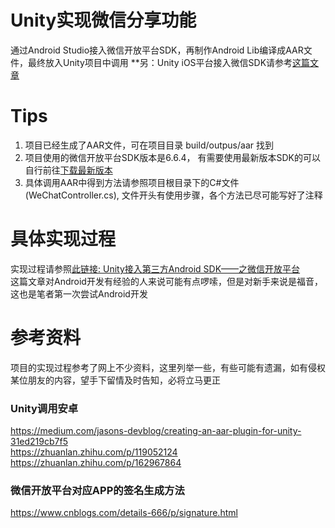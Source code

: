# Unity实现微信分享功能
通过Android Studio接入微信开放平台SDK，再制作Android Lib编译成AAR文件，最终放入Unity项目中调用
**另：Unity iOS平台接入微信SDK请参考[这篇文章](https://www.yuque.com/jooki/hcm4it/vfn3uk)

# Tips
1. 项目已经生成了AAR文件，可在项目目录 build/outpus/aar 找到
2. 项目使用的微信开放平台SDK版本是6.6.4， 有需要使用最新版本SDK的可以自行前往[下载最新版本](https://bintray.com/wechat-sdk-team/maven/com.tencent.mm.opensdk%3Awechat-sdk-android-without-mta#files/com/tencent/mm/opensdk/wechat-sdk-android-without-mta)
3. 具体调用AAR中得到方法请参照项目根目录下的C#文件(WeChatController.cs), 文件开头有使用步骤，各个方法已尽可能写好了注释

# 具体实现过程
实现过程请参照[此链接: Unity接入第三方Android SDK——之微信开放平台](https://www.yuque.com/jooki/hcm4it/ft6for)  
这篇文章对Android开发有经验的人来说可能有点啰嗦，但是对新手来说是福音，这也是笔者第一次尝试Android开发

# 参考资料
项目的实现过程参考了网上不少资料，这里列举一些，有些可能有遗漏，如有侵权某位朋友的内容，望手下留情及时告知，必将立马更正
### Unity调用安卓
https://medium.com/jasons-devblog/creating-an-aar-plugin-for-unity-31ed219cb7f5  
https://zhuanlan.zhihu.com/p/119052124  
https://zhuanlan.zhihu.com/p/162967864  
### 微信开放平台对应APP的签名生成方法
https://www.cnblogs.com/details-666/p/signature.html

